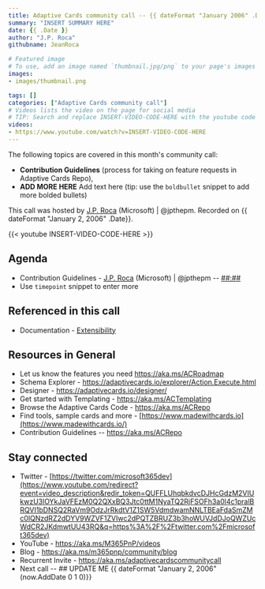 ```yaml
---
title: Adaptive Cards community call -- {{ dateFormat "January 2006" .Date}}
summary: "INSERT SUMMARY HERE"
date: {{ .Date }}
author: "J.P. Roca"
githubname: JeanRoca

# Featured image
# To use, add an image named `thumbnail.jpg/png` to your page's images folder. Make sure to replace the placeholder image
images:
- images/thumbnail.png

tags: []
categories: ["Adaptive Cards community call"]
# Videos lists the video on the page for social media
# TIP: Search and replace INSERT-VIDEO-CODE-HERE with the youtube code to update this page quickly
videos:
- https://www.youtube.com/watch?v=INSERT-VIDEO-CODE-HERE
---
```


The following topics are covered in this month's community call:

- **Contribution Guidelines** (process for taking on feature requests in Adaptive Cards Repo), 
- **ADD MORE HERE** Add text here (tip: use the `boldbullet` snippet to add more bolded bullets)


This call was hosted by [J.P. Roca](https://twitter.com/jpthepm) (Microsoft) | @jpthepm. Recorded on {{ dateFormat  "January 2, 2006" .Date}}.

{{< youtube INSERT-VIDEO-CODE-HERE >}}

## Agenda

-   Contribution Guidelines - [J.P. Roca](https://twitter.com/jpthepm)
    (Microsoft) | @jpthepm --
    [##:##](https://youtu.be/INSERT-VIDEO-CODE-HERE?t=##)
-   Use `timepoint` snippet to enter more


## Referenced in this call

-   Documentation -
    [Extensibility](https://docs.microsoft.com/adaptive-cards/sdk/rendering-cards/javascript/extensibility)


## Resources in General

-   Let us know the features you need <https://aka.ms/ACRoadmap>
-   Schema Explorer
    - <https://adaptivecards.io/explorer/Action.Execute.html>
-   Designer - <https://adaptivecards.io/designer/> 
-   Get started with Templating - <https://aka.ms/ACTemplating>
-   Browse the Adaptive Cards Code - <https://aka.ms/ACRepo>
-   Find tools, sample cards and more
    - [https://www.madewithcards.io](https://www.madewithcards.io/)
-   Contribution Guidelines -- <https://aka.ms/ACRepo> 


## Stay connected

-   Twitter
    - [https://twitter.com/microsoft365dev](https://www.youtube.com/redirect?event=video_description&redir_token=QUFFLUhqbkdvcDJHcGdzM2VIUkwzU3lOYkJaVFEzM0Q2QXxBQ3Jtc0ttM1NyaTQ2RjFSOFh3a0l4c1pralBRQVI1bDNSQ2RaVm9OdzJrRkdtV1Z1SW5VdmdwamNNLTBEaFdaSmZMc0lQNzdRZ2dDYV9WZVF1ZVIwc2dPQTZBRUZ3b3hoWUVJdDJoQWZUcWdCR2JKdmwtUU43RQ&q=https%3A%2F%2Ftwitter.com%2Fmicrosoft365dev)​
-   YouTube - <https://aka.ms/M365PnP/videos>​
-   Blog - <https://aka.ms/m365pnp/community/blog>
-   Recurrent Invite - <https://aka.ms/adaptivecardscommunitycall>
-   Next call -- ## UPDATE ME {{ dateFormat  "January 2, 2006" (now.AddDate 0 1 0)}}
